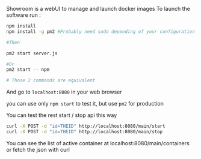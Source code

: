 Showroom is a webUI to manage and launch docker images
To launch the software run :

```bash
npm install
npm install -g pm2 #Probably need sudo depending of your configuration

#Then

pm2 start server.js

#Or
pm2 start -- npm

# Those 2 commands are equivalent
```
And go to `localhost:8080` in your web browser

you can use only `npm start` to test it, but use `pm2` for production

You can test the rest start / stop api this way

```bash
curl -X POST -d "id=THEID" http://localhost:8080/main/start
curl -X POST -d "id=THEID" http://localhost:8080/main/stop
```

You can see the list of active container at localhost:8080/main/containers
or fetch the json with curl
